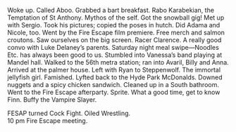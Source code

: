 Woke up. Called Aboo. Grabbed a bart breakfast. Rabo Karabekian, the Temptation of St Anthony. Mythos of the self. Got the snowball gig\! Met up with Sergio. Took his pictures; copied the poses in hutch. Did Adama and Nicole, too. Went by the Fire Escape film premiere. Free merch and salmon croutons. Saw ourselves on the big screen. Racer Clarence. A really good convo with Luke Delaney’s parents. Saturday night meal swipe—Noodles Etc. has always been good to us. Stumbled into Vanessa’s band playing at Mandel hall. Walked to the 56th metra station; ran into Avaril, Billy and Anna. Arrived at the palmer house. Left with Ryan to Steppenwolf. The immortal jellyfish girl. Famished. Lyfted back to the Hyde Park McDonalds. Downed nuggets and a spicy chicken sandwich. Cleaned up in a South bathroom. Went to the Fire Escape afterparty. Sprite. What a good time, get to know Finn. Buffy the Vampire Slayer. 

FESAP turned Cock Fight. Oiled Wrestling.   
10 pm Fire Escape meeting.